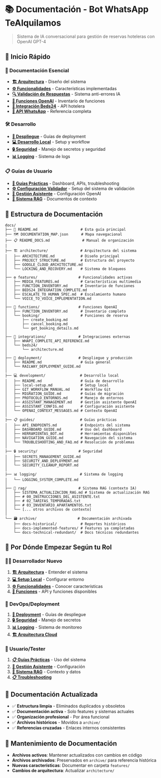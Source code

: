 # 📚 **Documentación - Bot WhatsApp TeAlquilamos**

> Sistema de IA conversacional para gestión de reservas hoteleras con OpenAI GPT-4

## 🚀 **Inicio Rápido**

### **📖 Documentación Esencial**
- **[🏗️ Arquitectura](architecture/ARCHITECTURE.md)** - Diseño del sistema
- **[⚙️ Funcionalidades](features/)** - Características implementadas
- **[🔍 Validación de Respuestas](features/RESPONSE_VALIDATION_SYSTEM.md)** - Sistema anti-errores IA
- **[🔧 Funciones OpenAI](functions/)** - Inventario de funciones
- **[🏨 Integración Beds24](integrations/beds24/)** - API hotelera
- **[📱 API WhatsApp](integrations/WHAPI_COMPLETE_API_REFERENCE.md)** - Referencia completa

### **🛠️ Desarrollo**
- **[🚀 Despliegue](deployment/)** - Guías de deployment
- **[💻 Desarrollo Local](development/)** - Setup y workflow
- **[🔒 Seguridad](security/)** - Manejo de secretos y seguridad
- **[📊 Logging](logging/)** - Sistema de logs

### **📋 Guías de Usuario**
- **[🎯 Guías Prácticas](guides/)** - Dashboard, APIs, troubleshooting
- **[⚙️ Configuración Validador](guides/RESPONSE_VALIDATION_CONFIG.md)** - Setup del sistema de validación
- **[🤖 Gestión Asistente](development/ASSISTANT_MANAGEMENT.md)** - Configuración OpenAI
- **[🧠 Sistema RAG](rag/)** - Documentos de contexto

## 📁 **Estructura de Documentación**

```
docs/
├── 📖 README.md                    # Esta guía principal
├── 🗺️ DOCUMENTATION_MAP.json      # Mapa navegacional
├── 📋 README_DOCS.md               # Manual de organización
│
├── 🏗️ architecture/               # Arquitectura del sistema
│   ├── ARCHITECTURE.md            # Diseño principal
│   ├── PROJECT_STRUCTURE.md       # Estructura del proyecto
│   ├── GOOGLE_CLOUD_ARCHITECTURE.md
│   └── LOCKING_AND_RECOVERY.md    # Sistema de bloqueos
│
├── ⚙️ features/                   # Funcionalidades activas
│   ├── MEDIA_FEATURES.md          # Características multimedia
│   ├── FUNCTION_INVENTORY.md      # Inventario de funciones
│   ├── BEDS24_INTEGRATION_COMPLETE.md
│   ├── ESCALATE_TO_HUMAN_SPEC.md  # Escalamiento humano
│   └── VOICE_TO_VOICE_IMPLEMENTATION.md
│
├── 🔧 functions/                  # Funciones OpenAI
│   ├── FUNCTION_INVENTORY.md      # Inventario completo
│   └── booking/                   # Funciones de reserva
│       ├── create_booking.md
│       ├── cancel_booking.md
│       └── get_booking_details.md
│
├── 🔗 integrations/               # Integraciones externas
│   ├── WHAPI_COMPLETE_API_REFERENCE.md
│   └── beds24/
│       └── architecture.md
│
├── 🚀 deployment/                 # Despliegue y producción
│   ├── README.md                  # Guía general
│   └── RAILWAY_DEPLOYMENT_GUIDE.md
│
├── 💻 development/                # Desarrollo local
│   ├── README.md                  # Guía de desarrollo
│   ├── local-setup.md             # Setup local
│   ├── GIT_WORKFLOW_MANUAL.md     # Workflow Git
│   ├── MIGRATION_GUIDE.md         # Guías de migración
│   ├── PROTOCOLO_ENTORNOS.md      # Manejo de entornos
│   ├── ASSISTANT_MANAGEMENT.md    # Gestión asistente OpenAI
│   ├── ASSISTANT_CONFIG.md        # Configuración asistente
│   └── OPENAI_CONTEXT_MESSAGES.md # Contexto OpenAI
│
├── 📋 guides/                     # Guías prácticas
│   ├── API_ENDPOINTS.md           # Endpoints del sistema
│   ├── DASHBOARD_GUIDE.md         # Uso del dashboard
│   ├── HERRAMIENTAS_BOT.md        # Herramientas disponibles
│   ├── NAVIGATION_GUIDE.md        # Navegación del sistema
│   └── TROUBLESHOOTING_AND_FAQ.md # Resolución de problemas
│
├── 🔒 security/                   # Seguridad
│   ├── SECRETS_MANAGEMENT_GUIDE.md
│   ├── SECURITY_AND_DEPLOYMENT.md
│   └── SECURITY_CLEANUP_REPORT.md
│
├── 📊 logging/                    # Sistema de logging
│   └── LOGGING_SYSTEM_COMPLETE.md
│
├── 🧠 rag/                        # Sistema RAG (contexto IA)
│   ├── SISTEMA_ACTUALIZACION_RAG.md # Sistema de actualización RAG
│   ├── # 00_INSTRUCCIONES_DEL_ASISTENTE.txt
│   ├── # 02_TARIFAS_TEMPORADAS.txt
│   ├── # 03_INVENTARIO_APARTAMENTOS.txt
│   └── [... otros archivos de contexto]
│
└── 🗃️ archive/                   # Documentación archivada
    ├── docs-historical/           # Reportes históricos
    ├── docs-implemented-features/ # Features ya completadas
    └── docs-technical-redundant/  # Docs técnicos redundantes
```

## 🎯 **Por Dónde Empezar Según tu Rol**

### **👨‍💻 Desarrollador Nuevo**
1. **[🏗️ Arquitectura](architecture/ARCHITECTURE.md)** - Entender el sistema
2. **[💻 Setup Local](development/local-setup.md)** - Configurar entorno
3. **[⚙️ Funcionalidades](features/FUNCTION_INVENTORY.md)** - Conocer características
4. **[🔧 Funciones](functions/)** - API y funciones disponibles

### **🚀 DevOps/Deployment**
1. **[🚀 Deployment](deployment/)** - Guías de despliegue
2. **[🔒 Seguridad](security/)** - Manejo de secretos
3. **[📊 Logging](logging/)** - Sistema de monitoreo
4. **[🏗️ Arquitectura Cloud](architecture/GOOGLE_CLOUD_ARCHITECTURE.md)**

### **🎯 Usuario/Tester**
1. **[📋 Guías Prácticas](guides/)** - Uso del sistema
2. **[🤖 Gestión Asistente](ASSISTANT_MANAGEMENT.md)** - Configuración
3. **[🧠 Sistema RAG](rag/)** - Contexto y datos
4. **[📋 Troubleshooting](guides/TROUBLESHOOTING_AND_FAQ.md)**

## 📝 **Documentación Actualizada**

- ✅ **Estructura limpia** - Eliminados duplicados y obsoletos
- ✅ **Documentación activa** - Solo features y sistemas actuales
- ✅ **Organización profesional** - Por área funcional
- ✅ **Archivos históricos** - Movidos a `archive/`
- ✅ **Referencias cruzadas** - Enlaces internos consistentes

## 🔄 **Mantenimiento de Documentación**

- **Archivos activos**: Mantener actualizados con cambios en código
- **Archivos archivados**: Preservados en `archive/` para referencia histórica
- **Nuevas características**: Documentar en carpeta `features/`
- **Cambios de arquitectura**: Actualizar `architecture/`